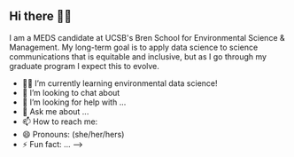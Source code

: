 ## Hi there 👋🏽

I am a MEDS candidate at UCSB's Bren School for Environmental Science & Management. My long-term goal is to apply data science to science communications that is equitable and inclusive, but as I go through my graduate program I expect this to evolve. 


- 🌱👾 I’m currently learning environmental data science!
- 👯 I’m looking to chat about 
- 🤔 I’m looking for help with ...
- 💬 Ask me about ...
- 📫 How to reach me: 
- 😄 Pronouns: (she/her/hers)
- ⚡ Fun fact: ...
-->
